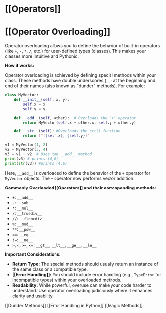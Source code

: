 # [[Operators]]
# [[Operator Overloading]] 
Operator overloading allows you to define the behavior of built-in operators (like `+`, `-`, `*`, `/`, etc.) for user-defined types (classes).  This makes your classes more intuitive and Pythonic.

**How it works:**

Operator overloading is achieved by defining special methods within your class.  These methods have double underscores (`__`) at the beginning and end of their names (also known as "dunder" methods).  For example:

```python
class MyVector:
    def __init__(self, x, y):
        self.x = x
        self.y = y

    def __add__(self, other):  # Overloads the '+' operator
        return MyVector(self.x + other.x, self.y + other.y)

    def __str__(self): #Overloads the str() function.
        return f"({self.x}, {self.y})"

v1 = MyVector(1, 2)
v2 = MyVector(3, 4)
v3 = v1 + v2  # Uses the __add__ method
print(v3) # prints (4,6)
print(str(v3)) #prints (4,6)

```

Here, `__add__` is overloaded to define the behavior of the `+` operator for `MyVector` objects.  The `+` operator now performs vector addition.


**Commonly Overloaded [[Operators]] and their corresponding methods:**

* `+`: `__add__`
* `-`: `__sub__`
* `*`: `__mul__`
* `/`: `__truediv__`
* `//`: `__floordiv__`
* `%`: `__mod__`
* `**`: `__pow__`
* `==`: `__eq__`
* `!=`: `__ne__`
* `>`, `<`, `>=`, `<=`: `__gt__`, `__lt__`, `__ge__`, `__le__`


**Important Considerations:**

* **Return Type:** The special methods should usually return an instance of the same class or a compatible type.
* **[[Error Handling]]:**  You should include error handling (e.g., `TypeError` for incompatible types) within your overloaded methods.
* **Readability:** While powerful, overuse can make your code harder to understand. Use operator overloading judiciously where it enhances clarity and usability.


[[Dunder Methods]]
[[Error Handling in Python]]
[[Magic Methods]]

